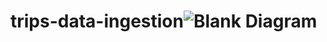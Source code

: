 # trips-data-ingestion![Blank Diagram](https://user-images.githubusercontent.com/3865974/167309589-cc304271-4173-40fa-a974-70744843a46c.png)
